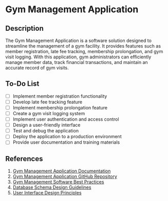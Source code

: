 # Gym Management Application

## Description

The Gym Management Application is a software solution designed to streamline the management of a gym facility. It provides features such as member registration, late fee tracking, membership prolongation, and gym visit logging. With this application, gym administrators can efficiently manage member data, track financial transactions, and maintain an accurate record of gym visits.

## To-Do List

-   [ ] Implement member registration functionality
-   [ ] Develop late fee tracking feature
-   [ ] Implement membership prolongation feature
-   [ ] Create a gym visit logging system
-   [ ] Implement user authentication and access control
-   [ ] Design a user-friendly interface
-   [ ] Test and debug the application
-   [ ] Deploy the application to a production environment
-   [ ] Provide user documentation and training materials

## References

1. [Gym Management Application Documentation](https://example.com/gym-management-app-docs)
2. [Gym Management Application GitHub Repository](https://github.com/example/gym-management-app)
3. [Gym Management Software Best Practices](https://example.com/gym-management-software-best-practices)
4. [Database Schema Design Guidelines](https://example.com/database-schema-design-guidelines)
5. [User Interface Design Principles](https://example.com/user-interface-design-principles)
